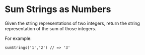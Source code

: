 # Sum Strings as Numbers
Given the string representations of two integers, return the string representation of the sum of those integers.

For example:
```phpt
sumStrings('1','2') // => '3'
```